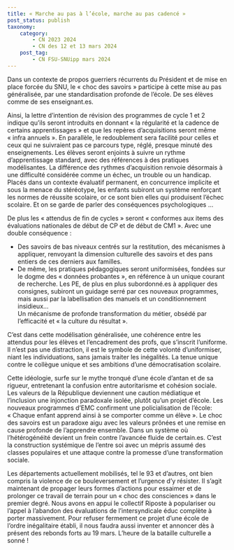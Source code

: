 ```yaml
---
title: « Marche au pas à l’école, marche au pas cadencé »
post_status: publish
taxonomy:
    category:
        - CN 2023 2024
        - CN des 12 et 13 mars 2024
    post_tag:
        - CN FSU-SNUipp mars 2024
---
```




Dans un contexte de propos guerriers récurrents du Président et de mise en place forcée du SNU, le « choc des savoirs » participe à cette mise au pas généralisée, par une standardisation profonde de l’école. De ses élèves comme de ses enseignant.es. 

Ainsi, la lettre d’intention de révision des programmes de cycle 1 et 2 indique qu’ils seront introduits en donnant « la régularité et la cadence de certains apprentissages » et que les repères d’acquisitions seront même « infra annuels ». En parallèle, le redoublement sera facilité pour celles et ceux qui ne suivraient pas ce parcours type, réglé, presque minuté des enseignements. 
Les élèves seront enjoints à suivre un rythme d’apprentissage standard, avec des références à des pratiques modélisantes. 
 La différence des rythmes d’acquisition renvoie désormais à une difficulté considérée comme un échec, un trouble ou un handicap. 
Placés dans un contexte évaluatif permanent, en concurrence implicite et sous la menace du stéréotype, les enfants subiront un système renforçant les normes de réussite scolaire, or ce sont bien elles qui produisent l’échec scolaire.  Et on se garde de parler des conséquences psychologiques … 

De plus les « attendus de fin de cycles » seront « conformes aux items des évaluations nationales de début de CP et de début de CM1 ». Avec une double conséquence : 
- Des savoirs de bas niveaux centrés sur la restitution, des mécanismes à appliquer, renvoyant la dimension culturelle des savoirs et des pans entiers de ces derniers aux familles. 
- De même, les pratiques pédagogiques seront uniformisées, fondées sur le dogme des « données probantes », en référence à un unique courant de recherche. Les PE, de plus en plus subordonné.es à appliquer des consignes, subiront un guidage serré par ces nouveaux programmes, mais aussi par la labellisation des manuels et un conditionnement insidieux…  
Un mécanisme de profonde transformation du métier, obsédé par l’efficacité et « la culture du résultat ». 

C’est dans cette modélisation généralisée, une cohérence entre les attendus pour les élèves et l’encadrement des profs, que s’inscrit l’uniforme.
 Il n’est pas une distraction, il est le symbole de cette volonté d’uniformiser, niant les individuations, sans jamais traiter les inégalités.
 La tenue unique contre le collègue unique et ses ambitions d’une démocratisation scolaire. 

Cette idéologie, surfe sur le mythe tronqué d’une école d’antan et de sa rigueur, entretenant la confusion entre autoritarisme et cohésion sociale. 
Les valeurs de la République deviennent une caution médiatique et l’inclusion une injonction paradoxale isolée, plutôt qu’un projet d’école. 
Les nouveaux programmes d’EMC confirment une policialisation de l’école: « Chaque enfant apprend ainsi à se comporter comme un élève ». 
Le choc des savoirs est un paradoxe aigu avec les valeurs prônées et une remise en cause profonde de l’apprendre ensemble. Dans un système où l’hétérogénéité devient un frein contre l’avancée fluide de certain.es. 
C’est la construction systémique de l’entre soi avec un mépris assumé des classes populaires et une attaque contre la promesse d’une transformation sociale. 

Les départements actuellement mobilisés, tel le 93 et d’autres, ont bien compris la violence de ce bouleversement et l’urgence d’y résister.
Il s’agit maintenant de propager leurs formes d’actions pour essaimer et de prolonger ce travail de terrain pour un « choc des consciences » dans le premier degré. 
Nous avons en appui le collectif Riposte à populariser ou l’appel à l’abandon des évaluations de l’intersyndicale éduc complète à porter massivement. 
Pour refuser fermement ce projet d’une école de l’ordre inégalitaire établi, il nous faudra aussi inventer et annoncer dès à présent des rebonds forts au 19 mars.
L’heure de la bataille culturelle a sonné !